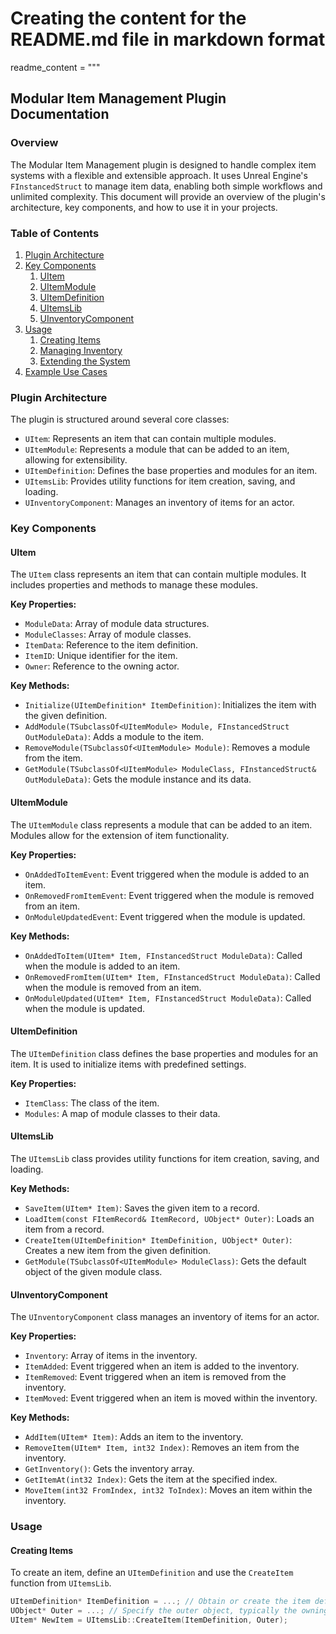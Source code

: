 # Creating the content for the README.md file in markdown format

readme_content = """
## Modular Item Management Plugin Documentation

### Overview
The Modular Item Management plugin is designed to handle complex item systems with a flexible and extensible approach. It uses Unreal Engine's `FInstancedStruct` to manage item data, enabling both simple workflows and unlimited complexity. This document will provide an overview of the plugin's architecture, key components, and how to use it in your projects.

### Table of Contents
1. [Plugin Architecture](#plugin-architecture)
2. [Key Components](#key-components)
    1. [UItem](#uitem)
    2. [UItemModule](#uitemmodule)
    3. [UItemDefinition](#uitemdefinition)
    4. [UItemsLib](#uitemslib)
    5. [UInventoryComponent](#uinventorycomponent)
3. [Usage](#usage)
    1. [Creating Items](#creating-items)
    2. [Managing Inventory](#managing-inventory)
    3. [Extending the System](#extending-the-system)
4. [Example Use Cases](#example-use-cases)

### Plugin Architecture

The plugin is structured around several core classes:

- `UItem`: Represents an item that can contain multiple modules.
- `UItemModule`: Represents a module that can be added to an item, allowing for extensibility.
- `UItemDefinition`: Defines the base properties and modules for an item.
- `UItemsLib`: Provides utility functions for item creation, saving, and loading.
- `UInventoryComponent`: Manages an inventory of items for an actor.

### Key Components

#### UItem

The `UItem` class represents an item that can contain multiple modules. It includes properties and methods to manage these modules.

**Key Properties:**

- `ModuleData`: Array of module data structures.
- `ModuleClasses`: Array of module classes.
- `ItemData`: Reference to the item definition.
- `ItemID`: Unique identifier for the item.
- `Owner`: Reference to the owning actor.

**Key Methods:**

- `Initialize(UItemDefinition* ItemDefinition)`: Initializes the item with the given definition.
- `AddModule(TSubclassOf<UItemModule> Module, FInstancedStruct OutModuleData)`: Adds a module to the item.
- `RemoveModule(TSubclassOf<UItemModule> Module)`: Removes a module from the item.
- `GetModule(TSubclassOf<UItemModule> ModuleClass, FInstancedStruct& OutModuleData)`: Gets the module instance and its data.

#### UItemModule

The `UItemModule` class represents a module that can be added to an item. Modules allow for the extension of item functionality.

**Key Properties:**

- `OnAddedToItemEvent`: Event triggered when the module is added to an item.
- `OnRemovedFromItemEvent`: Event triggered when the module is removed from an item.
- `OnModuleUpdatedEvent`: Event triggered when the module is updated.

**Key Methods:**

- `OnAddedToItem(UItem* Item, FInstancedStruct ModuleData)`: Called when the module is added to an item.
- `OnRemovedFromItem(UItem* Item, FInstancedStruct ModuleData)`: Called when the module is removed from an item.
- `OnModuleUpdated(UItem* Item, FInstancedStruct ModuleData)`: Called when the module is updated.

#### UItemDefinition

The `UItemDefinition` class defines the base properties and modules for an item. It is used to initialize items with predefined settings.

**Key Properties:**

- `ItemClass`: The class of the item.
- `Modules`: A map of module classes to their data.

#### UItemsLib

The `UItemsLib` class provides utility functions for item creation, saving, and loading.

**Key Methods:**

- `SaveItem(UItem* Item)`: Saves the given item to a record.
- `LoadItem(const FItemRecord& ItemRecord, UObject* Outer)`: Loads an item from a record.
- `CreateItem(UItemDefinition* ItemDefinition, UObject* Outer)`: Creates a new item from the given definition.
- `GetModule(TSubclassOf<UItemModule> ModuleClass)`: Gets the default object of the given module class.

#### UInventoryComponent

The `UInventoryComponent` class manages an inventory of items for an actor.

**Key Properties:**

- `Inventory`: Array of items in the inventory.
- `ItemAdded`: Event triggered when an item is added to the inventory.
- `ItemRemoved`: Event triggered when an item is removed from the inventory.
- `ItemMoved`: Event triggered when an item is moved within the inventory.

**Key Methods:**

- `AddItem(UItem* Item)`: Adds an item to the inventory.
- `RemoveItem(UItem* Item, int32 Index)`: Removes an item from the inventory.
- `GetInventory()`: Gets the inventory array.
- `GetItemAt(int32 Index)`: Gets the item at the specified index.
- `MoveItem(int32 FromIndex, int32 ToIndex)`: Moves an item within the inventory.

### Usage

#### Creating Items

To create an item, define an `UItemDefinition` and use the `CreateItem` function from `UItemsLib`.

```cpp
UItemDefinition* ItemDefinition = ...; // Obtain or create the item definition
UObject* Outer = ...; // Specify the outer object, typically the owning actor
UItem* NewItem = UItemsLib::CreateItem(ItemDefinition, Outer);
